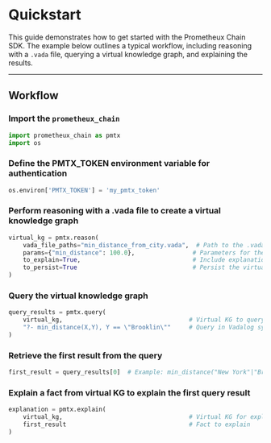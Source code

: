 # Quickstart

This guide demonstrates how to get started with the Prometheux Chain SDK. The example below outlines a typical workflow, including reasoning with a `.vada` file, querying a virtual knowledge graph, and explaining the results.

---

## Workflow

### Import the `prometheux_chain`
```python
import prometheux_chain as pmtx
import os
```

### Define the PMTX_TOKEN environment variable for authentication
```python
os.environ['PMTX_TOKEN'] = 'my_pmtx_token'
```

### Perform reasoning with a .vada file to create a virtual knowledge graph
```python
virtual_kg = pmtx.reason(
    vada_file_paths="min_distance_from_city.vada",  # Path to the .vada file
    params={"min_distance": 100.0},                # Parameters for the reasoning process
    to_explain=True,                               # Include explanations in the results
    to_persist=True                                # Persist the virtual KG
)
```

### Query the virtual knowledge graph
```python
query_results = pmtx.query(
    virtual_kg,                                   # Virtual KG to query
    "?- min_distance(X,Y), Y == \"Brooklin\""     # Query in Vadalog syntax
)
```

### Retrieve the first result from the query
```python
first_result = query_results[0]  # Example: min_distance("New York"|"Brooklin")
```

### Explain a fact from virtual KG to explain the first query result
```python
explanation = pmtx.explain(
    virtual_kg,                                   # Virtual KG for explanation
    first_result                                  # Fact to explain
)
```
